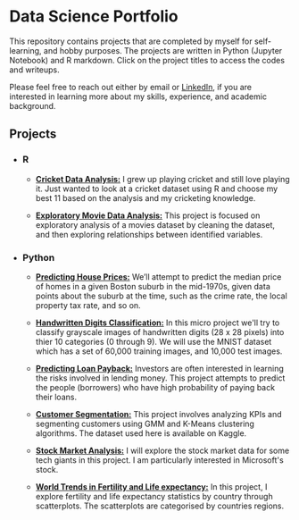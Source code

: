 # Data Science Portfolio

This repository contains projects that are completed by myself for self-learning, and hobby purposes. The projects are written in Python (Jupyter Notebook) and R markdown. Click on the project titles to access the codes and writeups.

Please feel free to reach out either by email or [LinkedIn](https://www.linkedin.com/in/ismail-frz/), if you are interested in learning more about my skills, experience, and academic background.

## Projects

- ### R
  - **[Cricket Data Analysis:](https://rpubs.com/ismail-hm/605412)**
     I grew up playing cricket and still love playing it. Just wanted to look at a cricket dataset using R and choose my best 11 based on the analysis and my cricketing knowledge.
     
  - **[Exploratory Movie Data Analysis:](http://rpubs.com/ismail-hm/555820)**
     This project is focused on exploratory analysis of a movies dataset by cleaning the dataset, and then exploring relationships between identified variables.

- ### Python
    -  **[Predicting House Prices:](https://github.com/ismail-frz/Data-Science-Portfolio/blob/master/Predicting%20House%20Prices.ipynb)**
    We’ll attempt to predict the median price of homes in a given Boston suburb in the mid-1970s, given data points about the suburb at the time, such as the crime rate, the local property tax rate, and so on.
    
    -  **[Handwritten Digits Classification:](https://github.com/ismail-frz/Data-Science-Portfolio/blob/master/Handwritten%20Integer%20Classification.ipynb)**
    In this micro project we'll try to classify grayscale images of handwritten digits (28 x 28 pixels) into thier 10 categories (0 through 9). We will use the MNIST dataset which has a set of 60,000 training images, and 10,000 test images.
    
  -  **[Predicting Loan Payback:](https://github.com/ismail-frz/Data-Science-Portfolio/blob/master/Predicting%20Loan%20Payback.ipynb)**
  Investors are often interested in learning the risks involved in lending money. This project attempts to predict the people (borrowers) who have high probability of paying back their loans.
  
  -  **[Customer Segmentation:](https://github.com/ismail-frz/Data-Science-Portfolio/blob/master/Machine_Learning:%20Customer_Segmentation.ipynb)** 
  This project involves analyzing KPIs and segmenting customers using GMM and K-Means clustering algorithms. The dataset used here is available on Kaggle.
  
  -  **[Stock Market Analysis:](https://github.com/ismail-frz/Data-Science-Portfolio/blob/master/Stock%20Market%20Analysis.ipynb)** 
  I will explore the stock market data for some tech giants in this project. I am particularly interested in Microsoft's stock.
  
  -  **[World Trends in Fertility and Life expectancy:](https://github.com/ismail-hm/Data-Science-Portfolio/blob/master/World%20Trends%20in%20Birth%20rate%20and%20Life%20Expectancy.ipynb)** 
     In this project, I explore fertility and life expectancy statistics by country through scatterplots. The scatterplots are categorised by countries regions.


